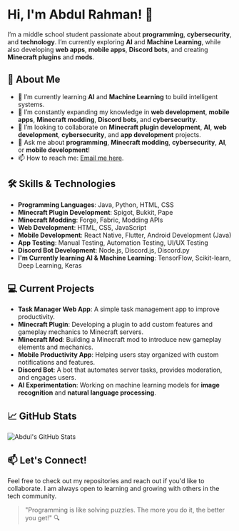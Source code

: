 # Hi, I'm Abdul Rahman! 👋

I’m a middle school student passionate about **programming**, **cybersecurity**, and **technology**. I’m currently exploring **AI** and **Machine Learning**, while also developing **web apps**, **mobile apps**, **Discord bots**, and creating **Minecraft plugins** and **mods**.

## 🚀 About Me
- 🔭 I’m currently learning **AI** and **Machine Learning** to build intelligent systems.
- 🌱 I’m constantly expanding my knowledge in **web development**, **mobile apps**, **Minecraft modding**, **Discord bots**, and **cybersecurity**.
- 👯 I’m looking to collaborate on **Minecraft plugin development**, **AI**, **web development**, **cybersecurity**, and **app development** projects.
- 💬 Ask me about **programming**, **Minecraft modding**, **cybersecurity**, **AI**, or **mobile development**!
- 📫 How to reach me: [Email me here](mailto:abdelrahmanthegames82@gmail.com).

## 🛠️ Skills & Technologies
- **Programming Languages**: Java, Python, HTML, CSS
- **Minecraft Plugin Development**: Spigot, Bukkit, Pape
- **Minecraft Modding**: Forge, Fabric, Modding APIs
- **Web Development**: HTML, CSS, JavaScript
- **Mobile Development**: React Native, Flutter, Android Development (Java)
- **App Testing**: Manual Testing, Automation Testing, UI/UX Testing
- **Discord Bot Development**: Node.js, Discord.js, Discord.py
- **I'm Currently learning AI & Machine Learning**: TensorFlow, Scikit-learn, Deep Learning, Keras

## 💻 Current Projects
- **Task Manager Web App**: A simple task management app to improve productivity.
- **Minecraft Plugin**: Developing a plugin to add custom features and gameplay mechanics to Minecraft servers.
- **Minecraft Mod**: Building a Minecraft mod to introduce new gameplay elements and mechanics.
- **Mobile Productivity App**: Helping users stay organized with custom notifications and features.
- **Discord Bot**: A bot that automates server tasks, provides moderation, and engages users.
- **AI Experimentation**: Working on machine learning models for **image recognition** and **natural language processing**.

## 📈 GitHub Stats
![Abdul's GitHub Stats](https://github-readme-stats.vercel.app/api?username=AbdulRahman&show_icons=true&hide_title=true&hide=prs)

## 📫 Let's Connect!
Feel free to check out my repositories and reach out if you'd like to collaborate. I am always open to learning and growing with others in the tech community.

> "Programming is like solving puzzles. The more you do it, the better you get!" 🔍
